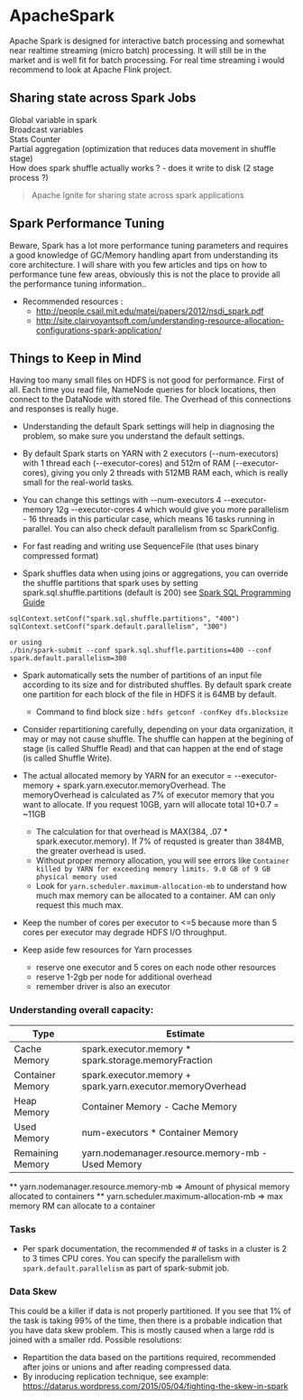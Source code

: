 # ApacheSpark
Apache Spark is designed for interactive batch processing and somewhat near realtime streaming (micro batch) processing. It will still be in the market and is well fit for batch processing. For real time streaming i would recommend to look at Apache Flink project.

## Sharing state across Spark Jobs
Global variable in spark   
Broadcast variables   
Stats Counter   
Partial aggregation (optimization that reduces data movement in shuffle stage)   
How does spark shuffle actually works ? - does it write to disk (2 stage process ?)   

 
> Apache Ignite for sharing state across spark applications

## Spark Performance Tuning
Beware, Spark has a lot more performance tuning parameters and requires a good knowledge of GC/Memory handling apart from understanding its core architecture. I will share with you few articles and tips on how to performance tune few areas, obviously this is not the place to provide all the performance tuning information..

* Recommended resources :
  * http://people.csail.mit.edu/matei/papers/2012/nsdi_spark.pdf
  * http://site.clairvoyantsoft.com/understanding-resource-allocation-configurations-spark-application/


## Things to Keep in Mind
Having too many small files on HDFS is not good for performance. First of all. Each time you read file, NameNode queries for block locations, then connect to the DataNode with stored file. The Overhead of this connections and responses is really huge.

* Understanding the  default Spark settings will help in diagnosing the problem, so make sure you understand the default settings. 
* By default Spark starts on YARN with 2 executors (--num-executors) with 1 thread each (--executor-cores) and 512m of RAM (--executor-cores), giving you only 2 threads with 512MB RAM each, which is really small for the real-world tasks.
* You can change this settings with --num-executors 4 --executor-memory 12g --executor-cores 4 which would give you more parallelism - 16 threads in this particular case, which means 16 tasks running in parallel. You can also check default parallelism from sc SparkConfig.
* For fast reading and writing use SequenceFile (that uses binary compressed format)

* Spark shuffles data when using joins or aggregations, you can override the shuffle partitions that spark uses by setting spark.sql.shuffle.partitions (default is 200) see [Spark SQL Programming Guide](http://spark.apache.org/docs/latest/sql-programming-guide.html#other-configuration-options)

```
sqlContext.setConf("spark.sql.shuffle.partitions", "400")
sqlContext.setConf("spark.default.parallelism", "300")

or using 
./bin/spark-submit --conf spark.sql.shuffle.partitions=400 --conf spark.default.parallelism=300
```
* Spark automatically sets the number of partitions of an input file according to its size and for distributed shuffles. By default spark create one partition for each block of the file in HDFS it is 64MB by default.
  * Command to find block size : `hdfs getconf -confKey dfs.blocksize`

* Consider repartitioning carefully, depending on your data organization, it may or may not cause shuffle. The shuffle can happen at the begining of stage (is called Shuffle Read) and that can happen at the end of stage (is called Shuffle Write).

* The actual allocated memory by YARN for an executor = --executor-memory + spark.yarn.executor.memoryOverhead. The memoryOverhead is calculated as 7% of executor memory that you want to allocate. If you request 10GB, yarn will allocate total 10+0.7 = ~11GB
  * The calculation for that overhead is MAX(384, .07 * spark.executor.memory). If 7% of requsted is greater than 384MB, the greater overhead is used.
  * Without proper memory allocation, you will see errors like `Container killed by YARN for exceeding memory limits. 9.0 GB of 9 GB physical memory used`
  * Look for `yarn.scheduler.maximum-allocation-mb` to understand how much max memory can be allocated to a container. AM can only request this much max.
* Keep the number of cores per executor to  <=5 because more than 5 cores per executor may degrade HDFS I/O throughput.
* Keep aside few resources for Yarn processes
  * reserve one executor and 5 cores on each node other resources
  * reserve 1-2gb per node for additional overhead
  * remember driver is also an executor

### Understanding overall capacity:

|Type|Estimate|
|------------|-------------------|
|Cache Memory |	spark.executor.memory * spark.storage.memoryFraction|
|Container Memory	| spark.executor.memory + spark.yarn.executor.memoryOverhead|
|Heap Memory	| Container Memory - Cache Memory|
|Used Memory	| num-executors * Container Memory|
|Remaining Memory	| yarn.nodemanager.resource.memory-mb - Used Memory|

** yarn.nodemanager.resource.memory-mb => Amount of physical memory allocated to containers
** yarn.scheduler.maximum-allocation-mb => max memory RM can allocate to a container

### Tasks
* Per spark documentation, the recommended # of tasks in a cluster is 2 to 3 times CPU cores. You can specify the parallelism with `spark.default.parallelism` as part of spark-submit job.

### Data Skew
This could be a killer if data is not properly partitioned. If you see that 1% of the task is taking 99% of the time, then there is a probable indication that you have data skew problem. This is mostly caused when a large rdd is joined with a smaller rdd. Possible resolutions:
* Repartition the data based on the partitions required, recommended after joins or unions and after reading compressed data.
* By inroducing replication technique, see example: https://datarus.wordpress.com/2015/05/04/fighting-the-skew-in-spark
